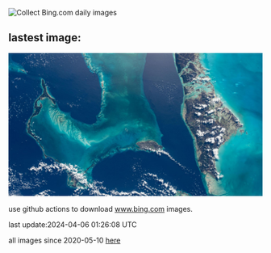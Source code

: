 ![Collect Bing.com daily images](https://github.com/counter2015/bing-daily-images/workflows/Collect%20Bing.com%20daily%20images/badge.svg)
## lastest image:
![](images/BahamasSpace.jpg)

use github actions to download www.bing.com images.

last update:2024-04-06 01:26:08 UTC

all images since 2020-05-10 [here](https://github.com/counter2015/bing-daily-images/tree/master/images) 
